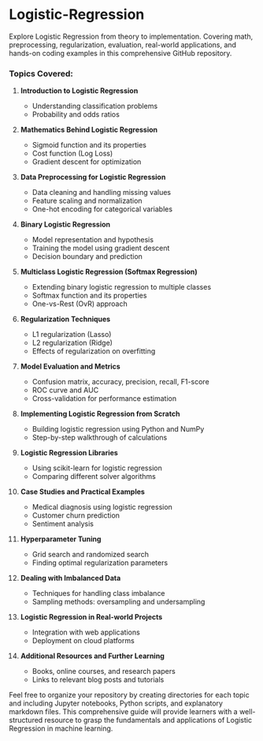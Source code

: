 # Logistic-Regression
Explore Logistic Regression from theory to implementation. Covering math, preprocessing, regularization, evaluation, real-world applications, and hands-on coding examples in this comprehensive GitHub repository.


### Topics Covered:
1. **Introduction to Logistic Regression**
   - Understanding classification problems
   - Probability and odds ratios

2. **Mathematics Behind Logistic Regression**
   - Sigmoid function and its properties
   - Cost function (Log Loss)
   - Gradient descent for optimization

3. **Data Preprocessing for Logistic Regression**
   - Data cleaning and handling missing values
   - Feature scaling and normalization
   - One-hot encoding for categorical variables

4. **Binary Logistic Regression**
   - Model representation and hypothesis
   - Training the model using gradient descent
   - Decision boundary and prediction

5. **Multiclass Logistic Regression (Softmax Regression)**
   - Extending binary logistic regression to multiple classes
   - Softmax function and its properties
   - One-vs-Rest (OvR) approach

6. **Regularization Techniques**
   - L1 regularization (Lasso)
   - L2 regularization (Ridge)
   - Effects of regularization on overfitting

7. **Model Evaluation and Metrics**
   - Confusion matrix, accuracy, precision, recall, F1-score
   - ROC curve and AUC
   - Cross-validation for performance estimation

8. **Implementing Logistic Regression from Scratch**
   - Building logistic regression using Python and NumPy
   - Step-by-step walkthrough of calculations

9. **Logistic Regression Libraries**
   - Using scikit-learn for logistic regression
   - Comparing different solver algorithms

10. **Case Studies and Practical Examples**
    - Medical diagnosis using logistic regression
    - Customer churn prediction
    - Sentiment analysis

11. **Hyperparameter Tuning**
    - Grid search and randomized search
    - Finding optimal regularization parameters

12. **Dealing with Imbalanced Data**
    - Techniques for handling class imbalance
    - Sampling methods: oversampling and undersampling

13. **Logistic Regression in Real-world Projects**
    - Integration with web applications
    - Deployment on cloud platforms

14. **Additional Resources and Further Learning**
    - Books, online courses, and research papers
    - Links to relevant blog posts and tutorials

Feel free to organize your repository by creating directories for each topic and including Jupyter notebooks, Python scripts, and explanatory markdown files. This comprehensive guide will provide learners with a well-structured resource to grasp the fundamentals and applications of Logistic Regression in machine learning.

